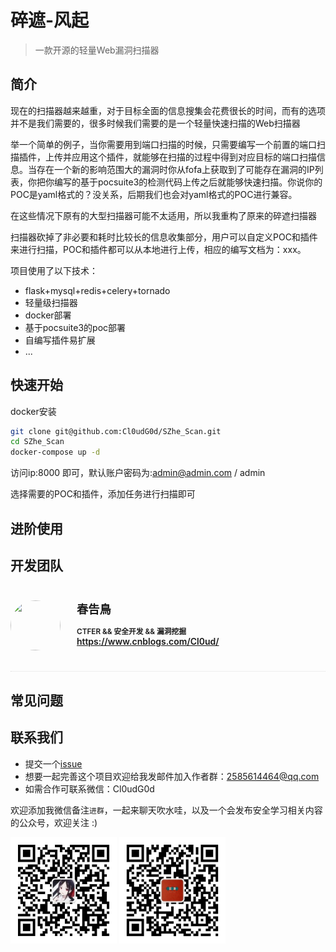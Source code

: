 # 碎遮-风起

> 一款开源的轻量Web漏洞扫描器

## 简介

现在的扫描器越来越重，对于目标全面的信息搜集会花费很长的时间，而有的选项并不是我们需要的，很多时候我们需要的是一个轻量快速扫描的Web扫描器

举一个简单的例子，当你需要用到端口扫描的时候，只需要编写一个前置的端口扫描插件，上传并应用这个插件，就能够在扫描的过程中得到对应目标的端口扫描信息。当存在一个新的影响范围大的漏洞时你从fofa上获取到了可能存在漏洞的IP列表，你把你编写的基于pocsuite3的检测代码上传之后就能够快速扫描。你说你的POC是yaml格式的？没关系，后期我们也会对yaml格式的POC进行兼容。

在这些情况下原有的大型扫描器可能不太适用，所以我重构了原来的碎遮扫描器

扫描器砍掉了非必要和耗时比较长的信息收集部分，用户可以自定义POC和插件来进行扫描，POC和插件都可以从本地进行上传，相应的编写文档为：xxx。


项目使用了以下技术：
+ flask+mysql+redis+celery+tornado
+ 轻量级扫描器
+ docker部署
+ 基于pocsuite3的poc部署
+ 自编写插件易扩展
+ ...


## 快速开始 

docker安装 
```bash
git clone git@github.com:Cl0udG0d/SZhe_Scan.git
cd SZhe_Scan
docker-compose up -d 
``` 

访问ip:8000 即可，默认账户密码为:admin@admin.com / admin 

选择需要的POC和插件，添加任务进行扫描即可

## 进阶使用


## 开发团队

<div style="display: flex;padding: 25px 0;border-bottom: 1px dotted #ddd;">
    <div class="avatar" style="flex: 0 0 80px;display: block;">
        <img src="https://avatars.githubusercontent.com/u/45556496" width="80" height="80" style="border-radius: 50%;object-fit: cover;max-width: 100%;">
    </div>
    <div class="profile" style="padding-left: 26px;flex: 1;display: block;">
        <h3 style="margin: 0;font-size: 1.3em;">
            春告鳥
        </h3>
        <dl>
            <dt style="text-transform: uppercase;font-size: 0.84em;font-weight: 600;">CTFer && 安全开发 && 漏洞挖掘</dt>
            <dt style="font-weight: 600;">
                <a href="https://www.cnblogs.com/Cl0ud/" target="_blank">https://www.cnblogs.com/Cl0ud/
                </a>
            </dt>
        </dl>
    </div>
</div>

## 常见问题 

## 联系我们
- 提交一个[issue](https://github.com/Cl0udG0d/SZhe_Scan/issues/new)
- 想要一起完善这个项目欢迎给我发邮件加入作者群：[2585614464@qq.com](mailto:2585614464@qq.com)
- 如需合作可联系微信：Cl0udG0d

欢迎添加我微信备注`进群`，一起来聊天吹水哇，以及一个会发布安全学习相关内容的公众号，欢迎关注 :)


<div>
    <img  alt="JPG" src="https://github.com/Cl0udG0d/Cl0udG0d/raw/main/images/cgn.jpg"  width="170px" />
    <img  alt="JPG" src="https://github.com/Cl0udG0d/Cl0udG0d/raw/main/images/gzh.jpg"  width="170px" />
</div>
